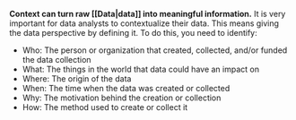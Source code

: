 **Context can turn raw [[Data|data]] into meaningful information.** It is very important for data analysts to contextualize their data. This means giving the data perspective by defining it. To do this, you need to identify:

-   Who: The person or organization that created, collected, and/or funded the data collection
-   What: The things in the world that data could have an impact on
-   Where: The origin of the data
-   When: The time when the data was created or collected
-   Why: The motivation behind the creation or collection
-   How: The method used to create or collect it